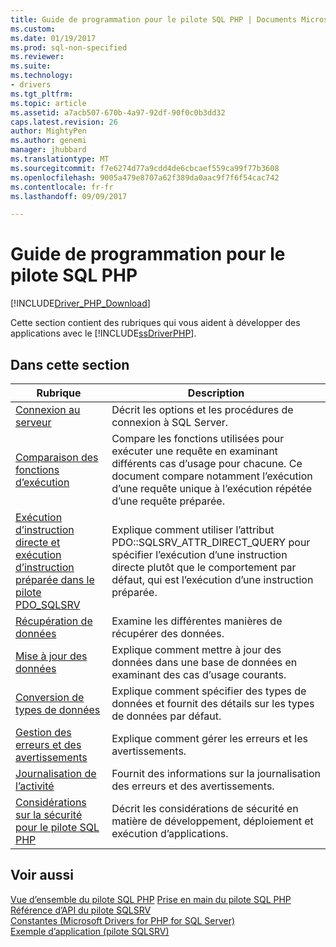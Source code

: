 ```yaml
---
title: Guide de programmation pour le pilote SQL PHP | Documents Microsoft
ms.custom: 
ms.date: 01/19/2017
ms.prod: sql-non-specified
ms.reviewer: 
ms.suite: 
ms.technology:
- drivers
ms.tgt_pltfrm: 
ms.topic: article
ms.assetid: a7acb507-670b-4a97-92df-90f0c0b3dd32
caps.latest.revision: 26
author: MightyPen
ms.author: genemi
manager: jhubbard
ms.translationtype: MT
ms.sourcegitcommit: f7e6274d77a9cdd4de6cbcaef559ca99f77b3608
ms.openlocfilehash: 9005a479e8707a62f389da0aac9f7f6f54cac742
ms.contentlocale: fr-fr
ms.lasthandoff: 09/09/2017

---
```

# <a name="programming-guide-for-php-sql-driver"></a>Guide de programmation pour le pilote SQL PHP
[!INCLUDE[Driver_PHP_Download](../../includes/driver_php_download.md)]

Cette section contient des rubriques qui vous aident à développer des applications avec le [!INCLUDE[ssDriverPHP](../../includes/ssdriverphp_md.md)].  
  
## <a name="in-this-section"></a>Dans cette section  
  
|Rubrique|Description|  
|---------|---------------|  
|[Connexion au serveur](../../connect/php/connecting-to-the-server.md)|Décrit les options et les procédures de connexion à SQL Server.|  
|[Comparaison des fonctions d’exécution](../../connect/php/comparing-execution-functions.md)|Compare les fonctions utilisées pour exécuter une requête en examinant différents cas d’usage pour chacune. Ce document compare notamment l’exécution d’une requête unique à l’exécution répétée d’une requête préparée.|  
|[Exécution d’instruction directe et exécution d’instruction préparée dans le pilote PDO_SQLSRV](../../connect/php/direct-statement-execution-prepared-statement-execution-pdo-sqlsrv-driver.md)|Explique comment utiliser l’attribut PDO::SQLSRV_ATTR_DIRECT_QUERY pour spécifier l’exécution d’une instruction directe plutôt que le comportement par défaut, qui est l’exécution d’une instruction préparée.|  
|[Récupération de données](../../connect/php/retrieving-data.md)|Examine les différentes manières de récupérer des données.|  
|[Mise à jour des données](../../connect/php/updating-data-microsoft-drivers-for-php-for-sql-server.md)|Explique comment mettre à jour des données dans une base de données en examinant des cas d’usage courants.|  
|[Conversion de types de données](../../connect/php/converting-data-types.md)|Explique comment spécifier des types de données et fournit des détails sur les types de données par défaut.|  
|[Gestion des erreurs et des avertissements](../../connect/php/handling-errors-and-warnings.md)|Explique comment gérer les erreurs et les avertissements.|  
|[Journalisation de l’activité](../../connect/php/logging-activity.md)|Fournit des informations sur la journalisation des erreurs et des avertissements.|  
|[Considérations sur la sécurité pour le pilote SQL PHP](../../connect/php/security-considerations-for-php-sql-driver.md)|Décrit les considérations de sécurité en matière de développement, déploiement et exécution d’applications.|  
  
## <a name="see-also"></a>Voir aussi  
[Vue d’ensemble du pilote SQL PHP](../../connect/php/overview-of-the-php-sql-driver.md)
[Prise en main du pilote SQL PHP](../../connect/php/getting-started-with-the-php-sql-driver.md)
[Référence d’API du pilote SQLSRV](../../connect/php/sqlsrv-driver-api-reference.md)  
[Constantes &#40;Microsoft Drivers for PHP for SQL Server&#41;](../../connect/php/constants-microsoft-drivers-for-php-for-sql-server.md)  
[Exemple d’application &#40;pilote SQLSRV&#41;](../../connect/php/example-application-sqlsrv-driver.md)  
  

